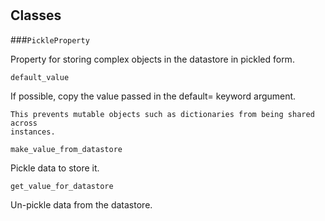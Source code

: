 # 










## Classes
    
    
###`PickleProperty`

Property for storing complex objects in the datastore in pickled form.

        
        
            

`default_value`

If possible, copy the value passed in the default= keyword argument.

    This prevents mutable objects such as dictionaries from being shared across
    instances.
    

            

`make_value_from_datastore`

Pickle data to store it.

            

`get_value_for_datastore`

Un-pickle data from the datastore.

            

        

    
